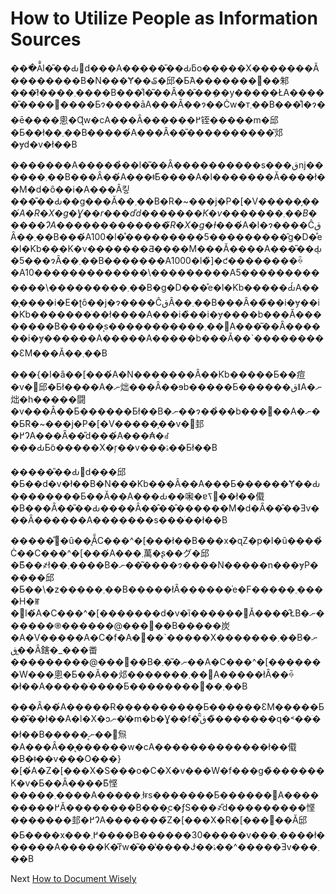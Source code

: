 # How to Utilize People as Information Sources
[//]: # (Version:1.0.0)
���ׂĂ̐l�̎��Ԃ𑸏d���A�����̎��Ԃƃo�����X�������Ă��������B�N���Ɏ��₷�邱�Ƃ́A�������󂯎��邾���ł͂����܂����B���̐l�͂��Ȃ��̑��݂��y�����ŁA�����̎����𕷂����Ƃɂ����āA���Ȃ��ɂ��Ċw�т܂��B���̐l�ɂ��ē����悤�Ɋw�сA���Ȃ������߂铚�����m�邱�Ƃ��ł��܂��B�����́A���Ȃ��̎����������͂邩�ɏd�v�ł��B

�������A�����̉��l�͂��Ȃ����������s���قǌ������܂��B���Ȃ��́A���ǂ̂Ƃ����A�l�������Ă����ł��M�d�ȏ��i�A���Ȃ킿���̎��Ԃ��g���Ă��܂��B�R�~���j�P�[�V�����̗��_�́A�R�X�g�Ɣ��r���ďd�������K�v�������܂��B�����ɁA�������������̃R�X�g�Ɨ��_�́A�l�ɂ����ĈقȂ��܂��B���́A100�l�̊���������5���������̑g�D�̊e�l�Ƙb���K�v�������Ƌ����M���Ă����A���̎��Ԃ̖�5���ɂȂ��܂��B�������A1000�l�̏]�ƈ��������ꍇ�A10�������������\���������A5�������������\���������܂��B�g�D���̊e�l�Ƙb�����Ԃ́A���̖����i�E�ʈȏ��j�ɂ����ĈقȂ��܂��B���Ȃ��̏��i�ɏ��i�Ƙb�������ׂ��ł����A���i�̏��i�ɏ����b���Ă��������B�����͕s�����������܂��񂪁A���͂��Ȃ������i�ɏ������A�����A�����b���Ă��`���������ƐM���Ă��܂��B

���{�I�ȃ��[���́A�N�������Ȃ��Ƙb�����Ƃ��痘�v�𓾂邱�Ƃł����A�ނ炪���Ȃ��ɘb�����Ƃ������قǁA�ނ炪�h�����闘�v�͏��Ȃ��Ƃ������Ƃł��B�ނ��ɂ��̉��b���񋟂��A�ނ��Ƃ̃R�~���j�P�[�V�����̗��v�𓾂邽�߂ɁA���Ȃ��̎d���́A���₳�ꂽ���ԂƂ̃o�����X�ŗ��v���ۂ��Ƃł��B

�����̎��Ԃ𑸏d���邱�Ƃ��d�v�ł��B�N���Ƙb���Ȃ��A���Ƃ������Ɏ��Ԃ��������Ƃ��Ă��A���Ԃ��啝�ɐߖ񂷂��ł��傤�B���Ȃ��̎��Ԃ����Ȃ��̂��̂������M�d�Ȃ��̂��Ǝv���Ȃ������A�������s���ׂ��ł��B

�����̊�ȗ��͉ẴC���^�[���ł��B���x�ɋZ�p�I�ȗ����̉Ċ��C���^�[���́A���܂萬�ʂ��グ�邱�Ƃ͊��҂ł��܂����B�ނ��͂����ɂ����N�����n���ɏP�����邱�Ƃ��\�z�����܂��B�����łȂ������͗e�F�����܂����H�ꂵ�񂾐l�́A�C���^�[�������d�v�ȉ������󂯂Ă����̂ŁB�ނ��͏����֎������@���𓾂��B�����炭�A�V�����A�C�f�A�𕷂��`�����X�������܂��B�ނ��͈قȂ鎋�_���畨���������@���𓾂��B�ނ��͂܂��A�C���^�[�������W���悤�Ƃ��Ă��邩�������܂��񂪁A�����łȂ��ꍇ�ł��A�����ׂ����Ƃ��������񂠂��܂��B

���Ȃ��́A�����Ɍ����������Ƃ������ƐM�����Ƃ��͂��ł��A�l�X�ɔނ��̒m�b�Ɣ��f�͂̂ق��̏������q�˂��ׂ��ł��B�����͔ނ��𕽂炰�A���Ȃ��͉������w�сA�������������ł��傤�B�ǂ��v���O���}�[�́A�Z�[���X�S���o�C�X�v���W�f���g�̏������K�v�Ƃ��Ȃ����Ƃ͂悭�����܂����A�����܂łɍs�������Ƃ������΁A���������߂Ă��������B���͉c�ƒS���҂̎d���������悭�������邽�߂ɁA�������̃Z�[���X�R�[���𕷂��Ă݂邱�Ƃ����x���߂܂����B������30�����v���܂����ł������A���͏��K�͂ȓw�͂��̔����Ɉ��ۂ��^�����Ǝv���܂��B

Next [How to Document Wisely](05-How-to-Document-Wisely.md)